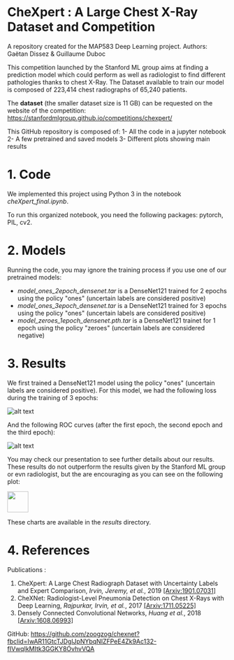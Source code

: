 # CheXpert : A Large Chest X-Ray Dataset and Competition
A repository created for the MAP583 Deep Learning project.
Authors: Gaëtan Dissez & Guillaume Duboc


This competition launched by the Stanford ML group aims at finding a prediction model which could perform as well as radiologist to find different pathologies thanks to chest X-Ray. The Dataset available to train our model is composed of 223,414 chest radiographs of 65,240 patients.

The **dataset** (the smaller dataset size is 11 GB) can be requested on the website of the competition: https://stanfordmlgroup.github.io/competitions/chexpert/

This GitHub repository is composed of:
1- All the code in a jupyter notebook
2- A few pretrained and saved models
3- Different plots showing main results


# 1. Code

We implemented this project using Python 3 in the notebook *cheXpert_final.ipynb*.

To run this organized notebook, you need the following packages: pytorch, PIL, cv2.

# 2. Models

Running the code, you may ignore the training process if you use one of our pretrained models:
-  *model_ones_2epoch_densenet.tar* is a DenseNet121 trained for 2 epochs using the policy "ones" (uncertain labels are considered positive)
-  *model_ones_3epoch_densenet.tar* is a DenseNet121 trained for 3 epochs using the policy "ones" (uncertain labels are considered positive)
-  *model_zeroes_1epoch_densenet.pth.tar* is a DenseNet121 trainet for 1 epoch using the policy "zeroes" (uncertain labels are considered negative)

# 3. Results

We first trained a DenseNet121 model using the policy "ones" (uncertain labels are considered positive).
For this model, we had the following loss during the training of 3 epochs:

![alt text](https://github.com/gaetandi/cheXpert/blob/master/results/loss_ones_densenet.png)

And the following ROC curves (after the first epoch, the second epoch and the third epoch):

![alt text](https://github.com/gaetandi/cheXpert/blob/master/results/ROC_densenet.png)

You may check our presentation to see further details about our results.
These results do not outperform the results given by the Stanford ML group or evn radiologist, but the are encouraging as you can see on the following plot:

<img src="https://github.com/gaetandi/cheXpert/blob/master/results/Edema_radiologistscompare.png" width="48">

These charts are available in the *results* directory.

# 4. References

Publications : 
1. CheXpert: A Large Chest Radiograph Dataset with Uncertainty Labels and Expert Comparison, *Irvin, Jeremy, et al.*, 2019  [[Arxiv:1901.07031]](https://arxiv.org/pdf/1901.07031.pdf)
2. CheXNet: Radiologist-Level Pneumonia Detection on Chest X-Rays with Deep Learning, *Rajpurkar, Irvin, et al.*, 2017 [[Arxiv:1711.05225]](https://arxiv.org/pdf/1711.05225.pdf)
3. Densely Connected Convolutional Networks, *Huang et al.*, 2018 [[Arxiv:1608.06993]](https://arxiv.org/pdf/1608.06993.pdf)

GitHub: 
https://github.com/zoogzog/chexnet?fbclid=IwAR11GtcTJDglJpNYbqNIZFPeE4Zk9Ac132-fIVwqIkMItk3GGKY8OvhvVQA
